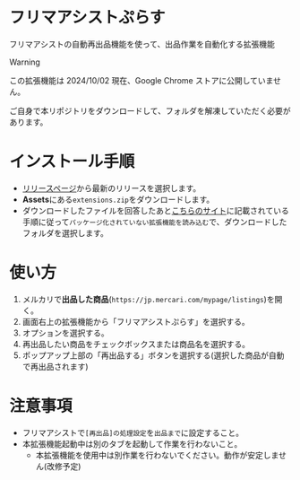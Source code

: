 # フリマアシストぷらす

フリマアシストの自動再出品機能を使って、出品作業を自動化する拡張機能

> [!WARNING]
> この拡張機能は 2024/10/02 現在、Google Chrome ストアに公開していません。
>
> ご自身で本リポジトリをダウンロードして、フォルダを解凍していただく必要があります。

# インストール手順

- [リリースページ](https://github.com/Suntory-Y-Water/mercari-extension-vite/releases)から最新のリリースを選択します。
- **Assets**にある`extensions.zip`をダウンロードします。
- ダウンロードしたファイルを回答したあと[こちらのサイト](https://exemate.co.jp/archives/7594)に記載されている手順に従って`パッケージ化されていない拡張機能を読み込む`で、ダウンロードしたフォルダを選択します。

# 使い方

1. メルカリで**出品した商品**(`https://jp.mercari.com/mypage/listings`)を開く。
2. 画面右上の拡張機能から「フリマアシストぷらす」を選択する。
3. オプションを選択する。
4. 再出品したい商品をチェックボックスまたは商品名を選択する。
5. ポップアップ上部の「再出品する」ボタンを選択する(選択した商品が自動で再出品されます)

# 注意事項

- フリマアシストで`[再出品]の処理設定`を`出品まで`に設定すること。
- 本拡張機能起動中は別のタブを起動して作業を行わないこと。
  - 本拡張機能を使用中は別作業を行わないでください。動作が安定しません(改修予定)
